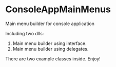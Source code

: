 # ConsoleAppMainMenus
Main menu builder for console application

Including two dlls:
1. Main menu builder using interface.
2. Main menu builder using delegates.

There are two example classes inside. Enjoy!
